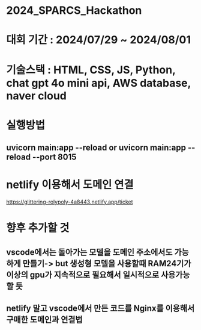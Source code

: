 # 2024_SPARCS_Hackathon

# 대회 기간 : 2024/07/29 ~ 2024/08/01

# 기술스택 : HTML, CSS, JS, Python, chat gpt 4o mini api, AWS database, naver cloud 


# 실행방법


## uvicorn main:app --reload or uvicorn main:app --reload --port 8015


# netlify 이용해서 도메인 연결

https://glittering-rolypoly-4a8443.netlify.app/ticket


# 향후 추가할 것

## vscode에서는 돌아가는 모델을 도메인 주소에서도 가능하게 만들기-> but 생성형 모델을 사용할때 RAM24기가 이상의 gpu가 지속적으로 필요해서 일시적으로 사용가능할 듯
## netlify 말고 vscode에서 만든 코드를 Nginx를 이용해서 구매한 도메인과 연결법



